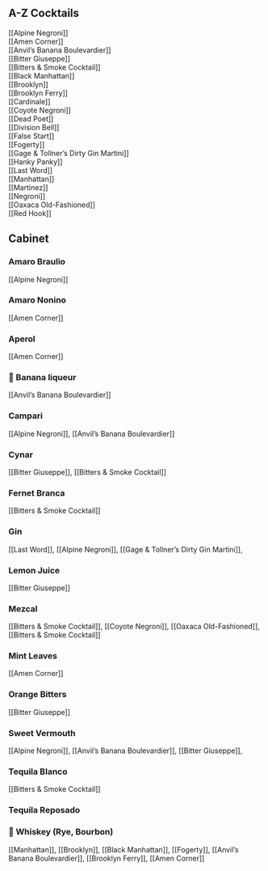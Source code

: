 
## A-Z Cocktails
[[Alpine Negroni]]  
[[Amen Corner]]  
[[Anvil’s Banana Boulevardier]]  
[[Bitter Giuseppe]]  
[[Bitters & Smoke Cocktail]]  
[[Black Manhattan]]  
[[Brooklyn]]  
[[Brooklyn Ferry]]  
[[Cardinale]]  
[[Coyote Negroni]]  
[[Dead Poet]]  
[[Division Bell]]  
[[False Start]]  
[[Fogerty]]  
[[Gage & Tollner’s Dirty Gin Martini]]  
[[Hanky Panky]]  
[[Last Word]]  
[[Manhattan]]  
[[Martinez]]  
[[Negroni]]  
[[Oaxaca Old-Fashioned]]  
[[Red Hook]]  

## Cabinet

### Amaro Braulio  
[[Alpine Negroni]]

### Amaro Nonino
[[Amen Corner]]

### Aperol
[[Amen Corner]]

### 🍌 Banana liqueur 
[[Anvil’s Banana Boulevardier]]

### Campari
[[Alpine Negroni]], [[Anvil’s Banana Boulevardier]]

### Cynar
[[Bitter Giuseppe]], [[Bitters & Smoke Cocktail]]

### Fernet Branca
[[Bitters & Smoke Cocktail]]
### Gin
[[Last Word]], [[Alpine Negroni]], [[Gage & Tollner’s Dirty Gin Martini]], 

### Lemon Juice
[[Bitter Giuseppe]]

### Mezcal
[[Bitters & Smoke Cocktail]], [[Coyote Negroni]], [[Oaxaca Old-Fashioned]], [[Bitters & Smoke Cocktail]]

### Mint Leaves
[[Amen Corner]]

### Orange Bitters
[[Bitter Giuseppe]]

### Sweet Vermouth
[[Alpine Negroni]], [[Anvil’s Banana Boulevardier]], [[Bitter Giuseppe]], 

### Tequila Blanco
[[Bitters & Smoke Cocktail]]

### Tequila Reposado

###  **🥃 Whiskey (Rye, Bourbon)** 
[[Manhattan]], [[Brooklyn]], [[Black Manhattan]], [[Fogerty]], [[Anvil’s Banana Boulevardier]], [[Brooklyn Ferry]], [[Amen Corner]]